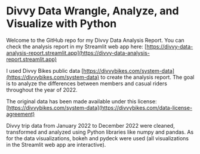 # Divvy Data Wrangle, Analyze, and Visualize with Python

Welcome to the GitHub repo for my Divvy Data Analysis Report. You can check the analysis report in my Streamlit web app here: [https://divvy-data-analysis-report.streamlit.app](https://divvy-data-analysis-report.streamlit.app)

I used Divvy Bikes public data [https://divvybikes.com/system-data](https://divvybikes.com/system-data) to create the analysis report. The goal is to analyze the differences between members and casual riders throughout the year of 2022.

The original data has been made available under this license: [https://divvybikes.com/system-data](https://divvybikes.com/data-license-agreement)

Divvy trip data from January 2022 to December 2022 were cleaned, transformed and analyzed using Python libraries like numpy and pandas. As for the data visualizations, bokeh and pydeck were used (all visualizations in the Streamlit web app are interactive).